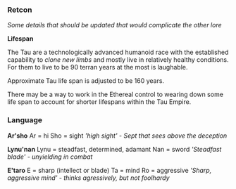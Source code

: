 ### Retcon

*Some details that should be updated that would complicate the other lore*

**Lifespan**

The Tau are a technologically advanced humanoid race with the established capability to *clone new limbs* and mostly live in relatively healthy conditions. For them to live to be 90 terran years at the most is laughable. 

Approximate Tau life span is adjusted to be 160 years. 

There may be a way to work in the Ethereal control to wearing down some life span to account for shorter lifespans within the Tau Empire.

### Language

**Ar'sho**
Ar = hi
Sho = sight
*'high sight' - Sept that sees above the deception*

**Lynu'nan**
Lynu = steadfast, determined, adamant
Nan = sword
*'Steadfast blade' - unyielding in combat*

**E'taro**
E = sharp (intellect or blade)
Ta = mind
Ro = aggressive
*'Sharp, aggressive mind' - thinks agressively, but not foolhardy*



